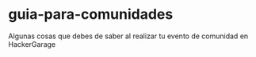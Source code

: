 # guia-para-comunidades
Algunas cosas que debes de saber al realizar tu evento de comunidad en HackerGarage
